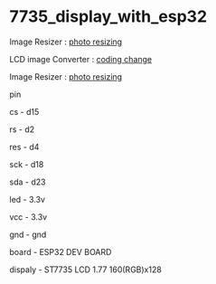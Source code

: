 # 7735_display_with_esp32

Image Resizer : [photo resizing](https://www.faststone.org/FSResizerDownload.htm)

LCD image Converter : [coding change](https://sourceforge.net/projects/lcd-image-converter/)

Image Resizer : [photo resizing]([http://www.rinkydinkelectronics.com/_t_doimageconverter565.php](http://www.rinkydinkelectronics.com/t_imageconverter565.php))



pin

cs  -  d15

rs  -  d2

res  -  d4

sck  -  d18

sda  -  d23

led  -  3.3v

vcc  -  3.3v

gnd  -  gnd

board  -  ESP32 DEV BOARD

dispaly  -  ST7735 LCD 1.77 160(RGB)x128

